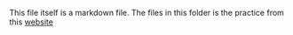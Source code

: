 This file itself is a markdown file.
The files in this folder is the practice from this [website](https://guides.github.com/features/mastering-markdown/)
